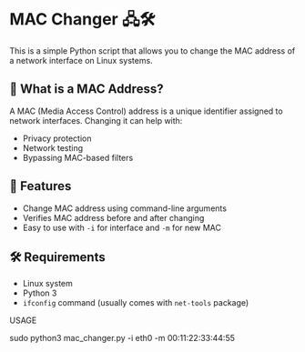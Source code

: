 # MAC Changer 🖧🛠

This is a simple Python script that allows you to change the MAC address of a network interface on Linux systems.

## 🧠 What is a MAC Address?

A MAC (Media Access Control) address is a unique identifier assigned to network interfaces. Changing it can help with:
- Privacy protection
- Network testing
- Bypassing MAC-based filters

## 🚀 Features

- Change MAC address using command-line arguments
- Verifies MAC address before and after changing
- Easy to use with `-i` for interface and `-m` for new MAC

## 🛠 Requirements

- Linux system
- Python 3
- `ifconfig` command (usually comes with `net-tools` package)

USAGE 

sudo python3 mac_changer.py -i eth0 -m 00:11:22:33:44:55

